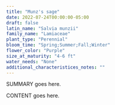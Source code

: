 ```yaml
---
title: "Munz's sage"
date: 2022-07-24T00:00:00-05:00
draft: false
latin_name: "Salvia munzii"
family_name: "Lamiaceae"
plant_type: "Perennial"
bloom_time: "Spring;Summer;Fall;Winter"
flower_color: "Purple"
size_at_maturity: "4-6 ft"
water_needs: "None"
additional_characteristices_notes: ""
---
```


SUMMARY goes here.

<!--more-->

CONTENT goes here.